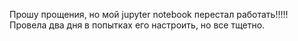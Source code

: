 Прошу прощения, но мой jupyter notebook перестал работать!!!!! Провела два дня в попытках его настроить, но все тщетно. 
